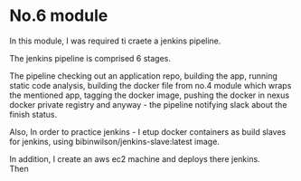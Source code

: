 # No.6 module

In this module, I was required ti craete a jenkins pipeline.

The jenkins pipeline is comprised 6 stages.

The pipeline checking out an application repo, building the app, running static code analysis, building the docker file from no.4 module which wraps the mentioned app, tagging the docker image, pushing the docker in nexus docker private registry and anyway - the pipeline notifying slack about the finish status.

Also, In order to practice jenkins - I etup docker containers as build slaves for jenkins, using bibinwilson/jenkins-slave:latest image.

In addition, I create an aws ec2 machine and deploys there jenkins. <br>
Then

